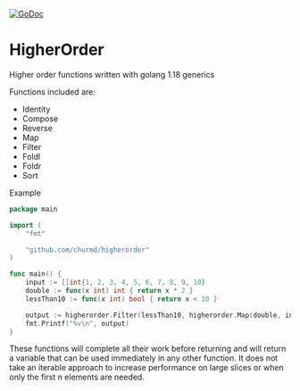 [![GoDoc](https://godoc.org/github.com/churmd/higherorder?status.svg)](https://pkg.go.dev/github.com/churmd/higherorder)

# HigherOrder

Higher order functions written with golang 1.18 generics

Functions included are:

-   Identity
-   Compose
-   Reverse
-   Map
-   Filter
-   Foldl
-   Foldr
-   Sort

Example

```go
package main

import (
	"fmt"

	"github.com/churmd/higherorder"
)

func main() {
	input := []int{1, 2, 3, 4, 5, 6, 7, 8, 9, 10}
	double := func(x int) int { return x * 2 }
	lessThan10 := func(x int) bool { return x < 10 }

	output := higherorder.Filter(lessThan10, higherorder.Map(double, input)) // output == []int{2, 4, 6, 8}
	fmt.Printf("%v\n", output)
}

```

These functions will complete all their work before returning and will return a variable that can be used immediately in any other function. It does not take an iterable approach to increase performance on large slices or when only the first n elements are needed.
